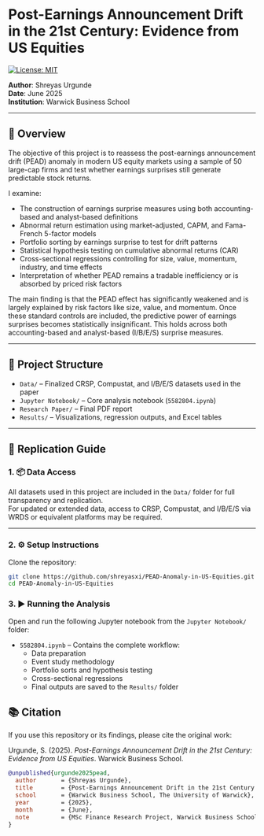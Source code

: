 # Post-Earnings Announcement Drift in the 21st Century: Evidence from US Equities

[![License: MIT](https://img.shields.io/badge/License-MIT-yellow.svg)](https://opensource.org/licenses/MIT)

**Author**: Shreyas Urgunde  
**Date**: June 2025  
**Institution**: Warwick Business School  

---

## 📌 Overview

The objective of this project is to reassess the post-earnings announcement drift (PEAD) anomaly in modern US equity markets using a sample of 50 large-cap firms and test whether earnings surprises still generate predictable stock returns.

I examine: 

- The construction of earnings surprise measures using both accounting-based and analyst-based definitions  
- Abnormal return estimation using market-adjusted, CAPM, and Fama-French 5-factor models  
- Portfolio sorting by earnings surprise to test for drift patterns  
- Statistical hypothesis testing on cumulative abnormal returns (CAR)  
- Cross-sectional regressions controlling for size, value, momentum, industry, and time effects  
- Interpretation of whether PEAD remains a tradable inefficiency or is absorbed by priced risk factors

The main finding is that the PEAD effect has significantly weakened and is largely explained by risk factors like size, value, and momentum. Once these standard controls are included, the predictive power of earnings surprises becomes statistically insignificant. This holds across both accounting-based and analyst-based (I/B/E/S) surprise measures.

---

## 📁 Project Structure

- `Data/` – Finalized CRSP, Compustat, and I/B/E/S datasets used in the paper  
- `Jupyter Notebook/` – Core analysis notebook (`5582804.ipynb`)  
- `Research Paper/` – Final PDF report  
- `Results/` – Visualizations, regression outputs, and Excel tables  

---

## 🔧 Replication Guide

### 1. 📦 Data Access

All datasets used in this project are included in the `Data/` folder for full transparency and replication.  
For updated or extended data, access to CRSP, Compustat, and I/B/E/S via WRDS or equivalent platforms may be required.

---

### 2. ⚙️ Setup Instructions

Clone the repository:

```bash
git clone https://github.com/shreyasxi/PEAD-Anomaly-in-US-Equities.git
cd PEAD-Anomaly-in-US-Equities
```

### 3. ▶️ Running the Analysis

Open and run the following Jupyter notebook from the `Jupyter Notebook/` folder:

- `5582804.ipynb` – Contains the complete workflow:
  - Data preparation  
  - Event study methodology  
  - Portfolio sorts and hypothesis testing  
  - Cross-sectional regressions  
  - Final outputs are saved to the `Results/` folder

## 📚 Citation

If you use this repository or its findings, please cite the original work:

Urgunde, S. (2025). *Post-Earnings Announcement Drift in the 21st Century: Evidence from US Equities*. Warwick Business School.

```bibtex
@unpublished{urgunde2025pead,
  author       = {Shreyas Urgunde},
  title        = {Post-Earnings Announcement Drift in the 21st Century: Evidence from US Equities},
  school       = {Warwick Business School, The University of Warwick},
  year         = {2025},
  month        = {June},
  note         = {MSc Finance Research Project, Warwick Business School}
}
```

